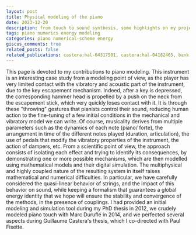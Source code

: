 ```yaml
---
layout: post
title: Physical modeling of the piano
date: 2023-12-20
description: from touch to sound synthesis, some highlights on my projects aiming at better understanding the physics of the piano.
tags: piano numerics energy modeling
categories: piano numerical-scheme energy
giscus_comments: true
related_posts: false
related_publications: castera:hal-04317501, castera:hal-04182465, bank:hal-01894219, chabassier:hal-00918635, chabassier:hal-00873089, chabassier:hal-01085477, chabassier:hal-00913775,  chabassier:pastel-00690351, chabassier:hal-00688679, chaigne:hal-00873639,  chabassier:hal-01054389, chabassier:hal-00913678, elie:hal-02281818
---
```

This page is devoted to my contributions to piano modeling. This instrument is an interesting case study from a modeling point of view, as the player has very limited contact with the vibratory and acoustic part of the instrument, due to the key escapement mechanism. Indeed, after a key is depressed, the corresponding hammer head is propelled by a push on the neck from the escapement stick, which very quickly loses contact with it. It is through these "throwing" gestures that pianists control their sound, reducing human action to the fine-tuning of a few initial conditions in the mechanical and vibratory model we can write. Of course, musicality derives from multiple parameters such as the dynamics of each note (piano/ forte), the arrangement in time of the different notes played (duration, articulation), the use of pedals that modify the vibratory properties of the instrument, the action of dampers, etc. From a scientific point of view, the approach consists of isolating each effect and trying to identify its consequences, by demonstrating one or more possible mechanisms, which are then modelled using mathematical models and their digital simulation. The multiphysical and highly coupled nature of the resulting system in itself raises mathematical and numerical difficulties. In particular, we have carefully considered the quasi-linear behavior of strings, and the impact of this behavior on sound, while keeping a formalism that guarantees a global energy identity that we hope will ensure the stability and convergence of the methods, in the presence of couplings. I had provided an initial modeling and simulation tool during my PhD thesis in 2012, we crudely modeled piano touch with Marc Duruflé in 2014, and we perfected several aspects during Guillaume Castera's thesis, which I co-directed with Paul Fisette. 


<!--

This theme supports rendering beautiful math in inline and display modes using [MathJax 3](https://www.mathjax.org/) engine. You just need to surround your math expression with `$$`, like `$$ E = mc^2 $$`. If you leave it inside a paragraph, it will produce an inline expression, just like $$ E = mc^2 $$.

To use display mode, again surround your expression with `$$` and place it as a separate paragraph. Here is an example:

$$
\sum_{k=1}^\infty |\langle x, e_k \rangle|^2 \leq \|x\|^2
$$

You can also use `\begin{equation}...\end{equation}` instead of `$$` for display mode math.
MathJax will automatically number equations:

\begin{equation}
\label{eq:cauchy-schwarz}
\left( \sum_{k=1}^n a_k b_k \right)^2 \leq \left( \sum_{k=1}^n a_k^2 \right) \left( \sum_{k=1}^n b_k^2 \right)
\end{equation}

and by adding `\label{...}` inside the equation environment, we can now refer to the equation using `\eqref`.

Note that MathJax 3 is [a major re-write of MathJax](https://docs.mathjax.org/en/latest/upgrading/whats-new-3.0.html) that brought a significant improvement to the loading and rendering speed, which is now [on par with KaTeX](http://www.intmath.com/cg5/katex-mathjax-comparison.php).
--> 
